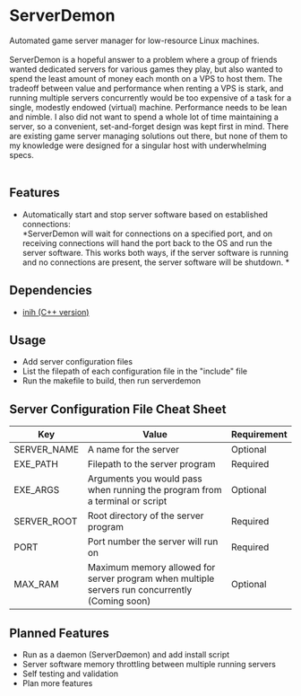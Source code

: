 # ServerDemon
Automated game server manager for low-resource Linux machines. 
<br>
<br>
ServerDemon is a hopeful answer to a problem where a group of friends wanted dedicated servers for various games they play, but also wanted to spend the least amount of money each month on a VPS to host them. The tradeoff between value and performance when renting a VPS is stark, and running multiple servers concurrently would be too expensive of a task for a single, modestly endowed (virtual) machine. Performance needs to be lean and nimble. I also did not want to spend a whole lot of time maintaining a server, so a convenient, set-and-forget design was kept first in mind. There are existing game server managing solutions out there, but none of them to my knowledge were designed for a singular host with underwhelming specs. 
<br>
<br>
## Features
+ Automatically start and stop server software based on established connections: <br>
*ServerDemon will wait for connections on a specified port, and on receiving connections will hand the port back to the OS and run the server software. This works both ways, if the server software is running and no connections are present, the server software will be shutdown. *

## Dependencies
+ [inih (C++ version)](https://github.com/jtilly/inih)

## Usage
+ Add server configuration files
+ List the filepath of each configuration file in the "include" file
+ Run the makefile to build, then run serverdemon

## Server Configuration File Cheat Sheet
| Key | Value | Requirement |
| --- | ----- | ----------- |
| SERVER_NAME | A name for the server | Optional |
| EXE_PATH | Filepath to the server program | Required |
| EXE_ARGS | Arguments you would pass when running the program from a terminal or script | Optional |
| SERVER_ROOT | Root directory of the server program | Required |
| PORT | Port number the server will run on | Required |
| MAX_RAM | Maximum memory allowed for server program when multiple servers run concurrently (Coming soon) | Optional |

## Planned Features
+ Run as a daemon (ServerD*a*emon) and add install script
+ Server software memory throttling between multiple running servers
+ Self testing and validation
+ Plan more features
